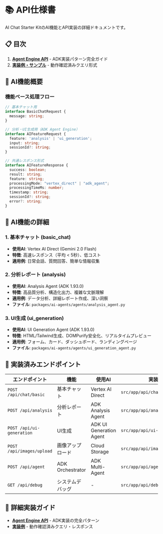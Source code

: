# 📚 API仕様書

AI Chat Starter KitのAI機能とAPI実装の詳細ドキュメントです。

## 📋 目次

1. **[Agent Engine API](./agent-engine.md)** - ADK実装パターン完全ガイド
2. **[実装例・サンプル](./examples.md)** - 動作確認済みクエリ形式

## 🎯 AI機能概要

### 機能ベース処理フロー

```typescript
// 基本チャット用
interface BasicChatRequest {
  message: string;
}

// 分析・UI生成用（ADK Agent Engine）
interface AIFeatureRequest {
  feature: 'analysis' | 'ui_generation';
  input: string;
  sessionId?: string;
}

// 共通レスポンス形式
interface AIFeatureResponse {
  success: boolean;
  result: string;
  feature: string;
  processingMode: "vertex_direct" | "adk_agent";
  processingTimeMs: number;
  timestamp: string;
  sessionId?: string;
  error?: string;
}
```

## 🚀 AI機能の詳細

### 1. 基本チャット (basic_chat)
- **使用AI**: Vertex AI Direct (Gemini 2.0 Flash)
- **特徴**: 高速レスポンス（平均 < 5秒）、低コスト
- **適用例**: 日常会話、質問回答、簡単な情報収集

### 2. 分析レポート (analysis)
- **使用AI**: Analysis Agent (ADK 1.93.0)
- **特徴**: 高品質分析、構造化出力、複雑な文脈理解
- **適用例**: データ分析、詳細レポート作成、深い洞察
- **ファイル**: `packages/ai-agents/agents/analysis_agent.py`

### 3. UI生成 (ui_generation)
- **使用AI**: UI Generation Agent (ADK 1.93.0)
- **特徴**: HTML/Tailwind生成、DOMPurify安全化、リアルタイムプレビュー
- **適用例**: フォーム、カード、ダッシュボード、ランディングページ
- **ファイル**: `packages/ai-agents/agents/ui_generation_agent.py`

## 🔗 実装済みエンドポイント

| エンドポイント | 機能 | 使用AI | 実装ファイル |
|--------------|------|--------|-------------|
| `POST /api/chat/basic` | 基本チャット | Vertex AI Direct | `src/app/api/chat/basic/route.ts` |
| `POST /api/analysis` | 分析レポート | ADK Analysis Agent | `src/app/api/analysis/route.ts` |
| `POST /api/ui-generation` | UI生成 | ADK UI Generation Agent | `src/app/api/ui-generation/route.ts` |
| `POST /api/images/upload` | 画像アップロード | Cloud Storage | `src/app/api/images/upload/route.ts` |
| `POST /api/agent` | ADK Orchestrator | ADK Multi-Agent | `src/app/api/agent/route.ts` |
| `GET /api/debug` | システムデバッグ | - | `src/app/api/debug/route.ts` |

## 📖 詳細実装ガイド

- **[Agent Engine API](./agent-engine.md)** - ADK実装の完全パターン
- **[実装例](./examples.md)** - 動作確認済みクエリ・レスポンス